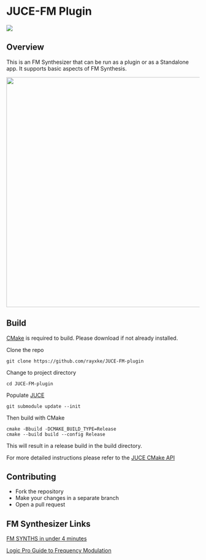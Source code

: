 # JUCE-FM Plugin
[![](https://github.com/rayxke/JUCE-FM-plugin/actions/workflows/build.yml/badge.svg)](https://github.com/rayxke/JUCE-FM-plugin/actions)
  
## Overview

This is an FM Synthesizer that can be run as a plugin or as a Standalone app. It supports basic aspects of FM Synthesis. 
<div align="center">
<img align="center" src="https://github.com/user-attachments/assets/bba66f2a-84b9-46ba-b879-09f8decf96a0" border-radius="50%" width="800px" height="600px"/>
</div>

## Build

[CMake](https://cmake.org) is required to build. Please download if not already installed.

Clone the repo

```
git clone https://github.com/rayxke/JUCE-FM-plugin
```

Change to project directory

```
cd JUCE-FM-plugin
```

Populate [JUCE](https://juce.com)

```
git submodule update --init
```

Then build with CMake

```
cmake -Bbuild -DCMAKE_BUILD_TYPE=Release
cmake --build build --config Release
```
This will result in a release build in the build directory.

For more detailed instructions please refer to the [JUCE CMake API](https://github.com/juce-framework/JUCE/blob/master/docs/CMake%20API.md)

## Contributing
- Fork the repository
- Make your changes in a separate branch
- Open a pull request

## FM Synthesizer Links

[FM SYNTHS in under 4 minutes](https://www.youtube.com/watch?v=vvBl3YUBUyY)

[Logic Pro Guide to Frequency Modulation](https://support.apple.com/guide/logicpro/frequency-modulation-fm-synthesis-lgsife418213/mac)
